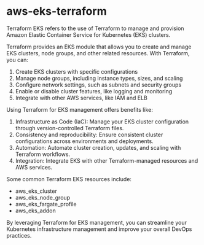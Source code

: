 # aws-eks-terraform
Terraform EKS refers to the use of Terraform to manage and provision Amazon Elastic Container Service for Kubernetes (EKS) clusters.

Terraform provides an EKS module that allows you to create and manage EKS clusters, node groups, and other related resources. With Terraform, you can:

1. Create EKS clusters with specific configurations
2. Manage node groups, including instance types, sizes, and scaling
3. Configure network settings, such as subnets and security groups
4. Enable or disable cluster features, like logging and monitoring
5. Integrate with other AWS services, like IAM and ELB

Using Terraform for EKS management offers benefits like:

1. Infrastructure as Code (IaC): Manage your EKS cluster configuration through version-controlled Terraform files.
2. Consistency and reproducibility: Ensure consistent cluster configurations across environments and deployments.
3. Automation: Automate cluster creation, updates, and scaling with Terraform workflows.
4. Integration: Integrate EKS with other Terraform-managed resources and AWS services.

Some common Terraform EKS resources include:

- aws_eks_cluster
- aws_eks_node_group
- aws_eks_fargate_profile
- aws_eks_addon

By leveraging Terraform for EKS management, you can streamline your Kubernetes infrastructure management and improve your overall DevOps practices.
